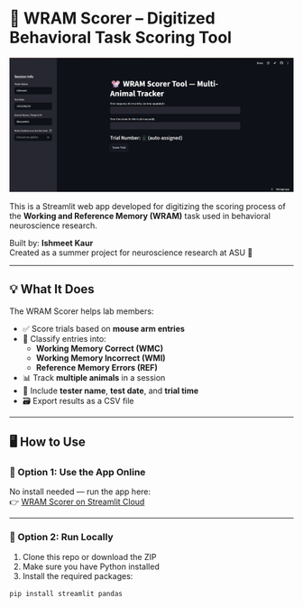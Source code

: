 # 🧠 WRAM Scorer – Digitized Behavioral Task Scoring Tool

![WRAM Scorer Screenshot](wram_scorer_preview.png)


This is a Streamlit web app developed for digitizing the scoring process of the **Working and Reference Memory (WRAM)** task used in behavioral neuroscience research.

Built by: **Ishmeet Kaur**  
Created as a summer project for neuroscience research at ASU 🧪

---

## 💡 What It Does

The WRAM Scorer helps lab members:
- ✅ Score trials based on **mouse arm entries**
- 🧠 Classify entries into:
  - **Working Memory Correct (WMC)**
  - **Working Memory Incorrect (WMI)**
  - **Reference Memory Errors (REF)**
- 📊 Track **multiple animals** in a session
- 📆 Include **tester name**, **test date**, and **trial time**
- 🗃️ Export results as a CSV file

---

## 🖥️ How to Use

### 🔹 Option 1: Use the App Online
No install needed — run the app here:  
👉 [WRAM Scorer on Streamlit Cloud](https://wram-scorer.streamlit.app/)

---

### 🔹 Option 2: Run Locally

1. Clone this repo or download the ZIP  
2. Make sure you have Python installed  
3. Install the required packages:

```bash
pip install streamlit pandas
